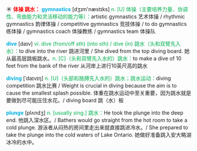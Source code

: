 ☀ <font color="red">**体操 跳水：**</font>
<font color="sky blue">**gymnastics**</font> [dʒɪm'næstɪks] 
<font color="#00b050">n. [U] 体操（主要培养力量、协调性、弯曲能力和灵活移动的能力等）：</font>artistic gymnastics 艺术体操 / rhythmic gymnastics 韵律体操 / competitive gymnastics 竞技体操 / to do gymnastics 练体操 / gymnastics coach 体操教练 / gymnastics team 体操队 

<font color="sky blue">**dive**</font> [daɪv] 
<font color="#00b050">vi. dive (from/off sth) (into sth) / dive (in) 跳水（头和双臂先入水）：</font>to dive into the river 跳进河里 / She dived from the top diving board. 她从最高层跳板跳水。<font color="#00b050">n. [C]（头和双臂先入水的）跳水：</font>to make a dive of 10 feet from the bank of the river 从河岸上进行10英尺高的跳水
                      
<font color="sky blue">**diving**</font> [ˈdaɪvɪŋ]
<font color="#00b050">n. [U]（头部和胳膊先入水的）跳水；跳水运动：</font>diving competition 跳水比赛 / Weight is crucial in diving because the aim is to cause the smallest splash possible. 体重在跳水运动中至关重要，因为跳水就是要做到尽可能压住水花。/ diving board 跳（水）板

<font color="sky blue">**plunge**</font> [plʌndʒ]
<font color="#00b050">n. [usually sing.] 跳水：</font>He took the plunge into the deep end. 他跳入深水区。/ Bathers would go straight from the hot room to take a cold plunge. 游泳者从闷热的房间里走出来就直接跳进冷水。/ She prepared to take the plunge into the cold waters of Lake Ontario. 她做好准备跳入安大略湖冰冷的水中。